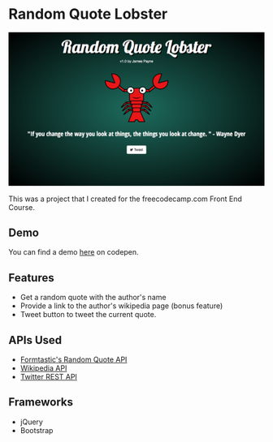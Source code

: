 # Random Quote Lobster

<a href="http://codepen.io/jlpayne/pen/yVZrLW">![Random Quote Lobster](https://github.com/jamespayne/randomquotelobster/blob/master/img/randomquotelobster.png?raw=true)</a>

This was a project that I created for the freecodecamp.com Front End Course.

## Demo

You can find a demo [here](http://codepen.io/jlpayne/pen/yVZrLW) on codepen.

## Features

* Get a random quote with the author's name
* Provide a link to the author's wikipedia page (bonus feature)
* Tweet button to tweet the current quote.

## APIs Used

* [Formtastic's Random Quote API](http://forismatic.com/en/api/)
* [Wikipedia API](https://www.mediawiki.org/wiki/API:Main_page)
* [Twitter REST API](https://dev.twitter.com/rest/public)

## Frameworks

* jQuery
* Bootstrap
